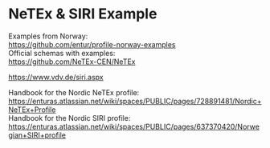 # NeTEx & SIRI Example

Examples from Norway:   
https://github.com/entur/profile-norway-examples   
Official schemas with examples:   
https://github.com/NeTEx-CEN/NeTEx

https://www.vdv.de/siri.aspx

Handbook for the Nordic NeTEx profile:   
https://enturas.atlassian.net/wiki/spaces/PUBLIC/pages/728891481/Nordic+NeTEx+Profile   
Handbook for the Nordic SIRI profile:   
https://enturas.atlassian.net/wiki/spaces/PUBLIC/pages/637370420/Norwegian+SIRI+profile   
